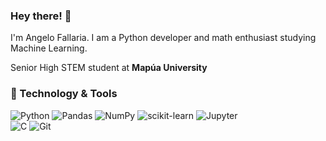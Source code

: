 ### Hey there! 👋
I'm Angelo Fallaria. I am a Python developer and math enthusiast studying Machine Learning.

Senior High STEM student at **Mapúa University**

### 🔧 Technology & Tools
![Python](https://img.shields.io/badge/python-%2314354C.svg?style=for-the-badge&logo=python&logoColor=white)
![Pandas](https://img.shields.io/badge/pandas-%23150458.svg?style=for-the-badge&logo=pandas&logoColor=white)
![NumPy](https://img.shields.io/badge/numpy-%23013243.svg?style=for-the-badge&logo=numpy&logoColor=white)
![scikit-learn](https://img.shields.io/badge/scikit--learn-%233293c7.svg?style=for-the-badge&logo=scikit-learn&logoColor=white)
![Jupyter](https://img.shields.io/badge/-jupyter-%23f37826.svg?style=for-the-badge&logo=jupyter&logoColor=white)
<br>
![C](https://img.shields.io/badge/c-%2300599C.svg?style=for-the-badge&logo=c&logoColor=white)
![Git](https://img.shields.io/badge/git-%23F05033.svg?style=for-the-badge&logo=git&logoColor=white)
